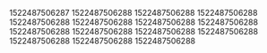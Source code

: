 1522487506287
1522487506288
1522487506288
1522487506288
1522487506288
1522487506288
1522487506288
1522487506288
1522487506288
1522487506288
1522487506288
1522487506288
1522487506288
1522487506288
1522487506288